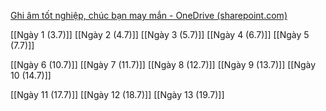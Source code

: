 
[Ghi âm tốt nghiệp, chúc bạn may mắn - OneDrive (sharepoint.com)](https://umpedu-my.sharepoint.com/:f:/g/personal/tqtoan_y17_ump_edu_vn/Ej4-9RiTyulCritbLsJzEWQBso7jrcD6zRnx1eEQJFEOoQ)

[[Ngày 1 (3.7)]]
[[Ngày 2 (4.7)]]
[[Ngày 3 (5.7)]]
[[Ngày 4 (6.7)]]
[[Ngày 5 (7.7)]]

[[Ngày 6 (10.7)]]
[[Ngày 7 (11.7)]]
[[Ngày 8 (12.7)]]
[[Ngày 9 (13.7)]]
[[Ngày 10 (14.7)]]

[[Ngày 11 (17.7)]]
[[Ngày 12 (18.7)]]
[[Ngày 13 (19.7)]]

